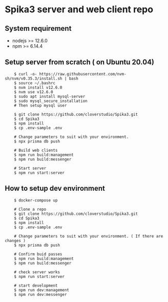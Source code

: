 # Spika3 server and web client repo

## System requirement

- nodejs >= 12.6.0
- npm >= 6.14.4

## Setup server from scratch ( on Ubuntu 20.04)

```
    $ curl -o- https://raw.githubusercontent.com/nvm-sh/nvm/v0.35.3/install.sh | bash
    $ source ~/.bashrc
    $ nvm install v12.6.0
    $ nvm use v12.6.0
    $ sudo apt install mysql-server
    $ sudo mysql_secure_installation
    # Then setup mysql user

    $ git clone https://github.com/cloverstudio/Spika3.git
    $ cd Spika3
    $ npm install
    $ cp .env-sample .env

    # Change parameters to suit with your environment.
    $ npx prisma db push

    # Build web clients
    $ npm run build:management
    $ npm run build:messenger

    # Start server
    $ npm run start:server
```

## How to setup dev environment

```
    $ docker-compose up

    # Clone a repo
    $ git clone https://github.com/cloverstudio/Spika3.git
    $ cd Spika3
    $ npm install
    $ cp .env-sample .env

    # Change parameters to suit with your environment. ( If there are changes )
    $ npx prisma db push

    # Confirm buid passes
    $ npm run build:management
    $ npm run build:messenger

    # check server works
    $ npm run start:server

    # start development
    $ npm run dev:management
    $ npm run dev:messenger
```
